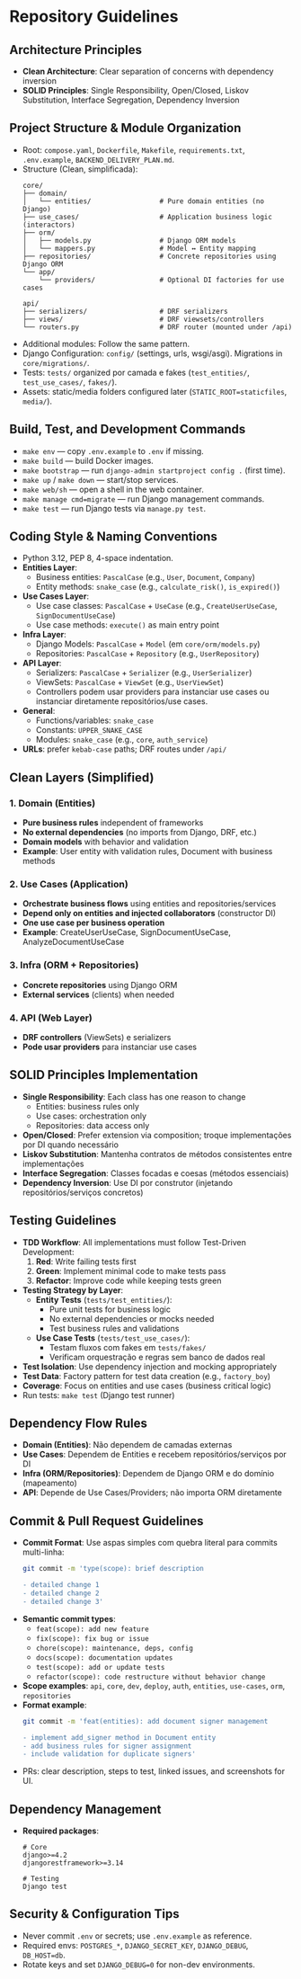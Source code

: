 # Repository Guidelines

## Architecture Principles
- **Clean Architecture**: Clear separation of concerns with dependency inversion
- **SOLID Principles**: Single Responsibility, Open/Closed, Liskov Substitution, Interface Segregation, Dependency Inversion

## Project Structure & Module Organization
- Root: `compose.yaml`, `Dockerfile`, `Makefile`, `requirements.txt`, `.env.example`, `BACKEND_DELIVERY_PLAN.md`.
- Structure (Clean, simplificada):
  ```
  core/
  ├── domain/
  │   └── entities/                 # Pure domain entities (no Django)
  ├── use_cases/                    # Application business logic (interactors)
  ├── orm/
  │   ├── models.py                 # Django ORM models
  │   └── mappers.py                # Model ↔ Entity mapping
  ├── repositories/                 # Concrete repositories using Django ORM
  └── app/
      └── providers/                # Optional DI factories for use cases

  api/
  ├── serializers/                  # DRF serializers
  ├── views/                        # DRF viewsets/controllers
  └── routers.py                    # DRF router (mounted under /api)
  ```
- Additional modules: Follow the same pattern.
- Django Configuration: `config/` (settings, urls, wsgi/asgi). Migrations in `core/migrations/`.
- Tests: `tests/` organized por camada e fakes (`test_entities/`, `test_use_cases/`, `fakes/`).
- Assets: static/media folders configured later (`STATIC_ROOT=staticfiles`, `media/`).

## Build, Test, and Development Commands
- `make env` — copy `.env.example` to `.env` if missing.
- `make build` — build Docker images.
- `make bootstrap` — run `django-admin startproject config .` (first time).
- `make up` / `make down` — start/stop services.
- `make web/sh` — open a shell in the web container.
- `make manage cmd=migrate` — run Django management commands.
- `make test` — run Django tests via `manage.py test`.

## Coding Style & Naming Conventions
- Python 3.12, PEP 8, 4-space indentation.
- **Entities Layer**:
  - Business entities: `PascalCase` (e.g., `User`, `Document`, `Company`)
  - Entity methods: `snake_case` (e.g., `calculate_risk()`, `is_expired()`)
- **Use Cases Layer**:
  - Use case classes: `PascalCase` + `UseCase` (e.g., `CreateUserUseCase`, `SignDocumentUseCase`)
  - Use case methods: `execute()` as main entry point
- **Infra Layer**:
  - Django Models: `PascalCase` + `Model` (em `core/orm/models.py`)
  - Repositories: `PascalCase` + `Repository` (e.g., `UserRepository`)
- **API Layer**:
  - Serializers: `PascalCase` + `Serializer` (e.g., `UserSerializer`)
  - ViewSets: `PascalCase` + `ViewSet` (e.g., `UserViewSet`)
  - Controllers podem usar providers para instanciar use cases ou instanciar diretamente repositórios/use cases.
- **General**:
  - Functions/variables: `snake_case`
  - Constants: `UPPER_SNAKE_CASE`
  - Modules: `snake_case` (e.g., `core`, `auth_service`)
- **URLs**: prefer `kebab-case` paths; DRF routes under `/api/`

## Clean Layers (Simplified)

### **1. Domain (Entities)**
- **Pure business rules** independent of frameworks
- **No external dependencies** (no imports from Django, DRF, etc.)
- **Domain models** with behavior and validation
- **Example**: User entity with validation rules, Document with business methods

### **2. Use Cases (Application)**
- **Orchestrate business flows** using entities and repositories/services
- **Depend only on entities and injected collaborators** (constructor DI)
- **One use case per business operation**
- **Example**: CreateUserUseCase, SignDocumentUseCase, AnalyzeDocumentUseCase

### **3. Infra (ORM + Repositories)**
- **Concrete repositories** using Django ORM
- **External services** (clients) when needed

### **4. API (Web Layer)**
- **DRF controllers** (ViewSets) e serializers
- **Pode usar providers** para instanciar use cases

## SOLID Principles Implementation
- **Single Responsibility**: Each class has one reason to change
  - Entities: business rules only
  - Use cases: orchestration only
  - Repositories: data access only
- **Open/Closed**: Prefer extension via composition; troque implementações por DI quando necessário
- **Liskov Substitution**: Mantenha contratos de métodos consistentes entre implementações
- **Interface Segregation**: Classes focadas e coesas (métodos essenciais)
- **Dependency Inversion**: Use DI por construtor (injetando repositórios/serviços concretos)

## Testing Guidelines
- **TDD Workflow**: All implementations must follow Test-Driven Development:
  1. **Red**: Write failing tests first
  2. **Green**: Implement minimal code to make tests pass
  3. **Refactor**: Improve code while keeping tests green
- **Testing Strategy by Layer**:
  - **Entity Tests** (`tests/test_entities/`):
    - Pure unit tests for business logic
    - No external dependencies or mocks needed
    - Test business rules and validations
  - **Use Case Tests** (`tests/test_use_cases/`):
    - Testam fluxos com fakes em `tests/fakes/`
    - Verificam orquestração e regras sem banco de dados real
- **Test Isolation**: Use dependency injection and mocking appropriately
- **Test Data**: Factory pattern for test data creation (e.g., `factory_boy`)
- **Coverage**: Focus on entities and use cases (business critical logic)
- Run tests: `make test` (Django test runner)

## Dependency Flow Rules
- **Domain (Entities)**: Não dependem de camadas externas
- **Use Cases**: Dependem de Entities e recebem repositórios/serviços por DI
- **Infra (ORM/Repositories)**: Dependem de Django ORM e do domínio (mapeamento)
- **API**: Depende de Use Cases/Providers; não importa ORM diretamente

## Commit & Pull Request Guidelines
- **Commit Format**: Use aspas simples com quebra literal para commits multi-linha:
  ```bash
  git commit -m 'type(scope): brief description

  - detailed change 1
  - detailed change 2
  - detailed change 3'
  ```
- **Semantic commit types**:
  - `feat(scope): add new feature`
  - `fix(scope): fix bug or issue`
  - `chore(scope): maintenance, deps, config`
  - `docs(scope): documentation updates`
  - `test(scope): add or update tests`
  - `refactor(scope): code restructure without behavior change`
- **Scope examples**: `api`, `core`, `dev`, `deploy`, `auth`, `entities`, `use-cases`, `orm`, `repositories`
- **Format example**:
  ```bash
  git commit -m 'feat(entities): add document signer management

  - implement add_signer method in Document entity
  - add business rules for signer assignment
  - include validation for duplicate signers'
  ```
- PRs: clear description, steps to test, linked issues, and screenshots for UI.

## Dependency Management
- **Required packages**:
  ```
  # Core
  django>=4.2
  djangorestframework>=3.14

  # Testing
  Django test
  ```

## Security & Configuration Tips
- Never commit `.env` or secrets; use `.env.example` as reference.
- Required envs: `POSTGRES_*`, `DJANGO_SECRET_KEY`, `DJANGO_DEBUG`, `DB_HOST=db`.
- Rotate keys and set `DJANGO_DEBUG=0` for non-dev environments.
